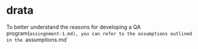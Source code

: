# drata

To better understand the reasons for developing a QA program(`assingnment-1.md), you can refer to the assumptions outlined in the `assumptions.md`
